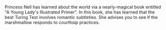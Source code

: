 Princess Nell has learned about the world via a nearly-magical book entitled "A Young Lady's Illustrated Primer".
In this book, she has learned that the best Turing Test involves romantic subtleties.
She advises you to see if the marshmallow responds to courthsip practices.
